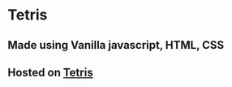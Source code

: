 # Tetris
## Made using Vanilla javascript, HTML, CSS
## Hosted on [Tetris](https://viraj-tetris.netlify.app/)
